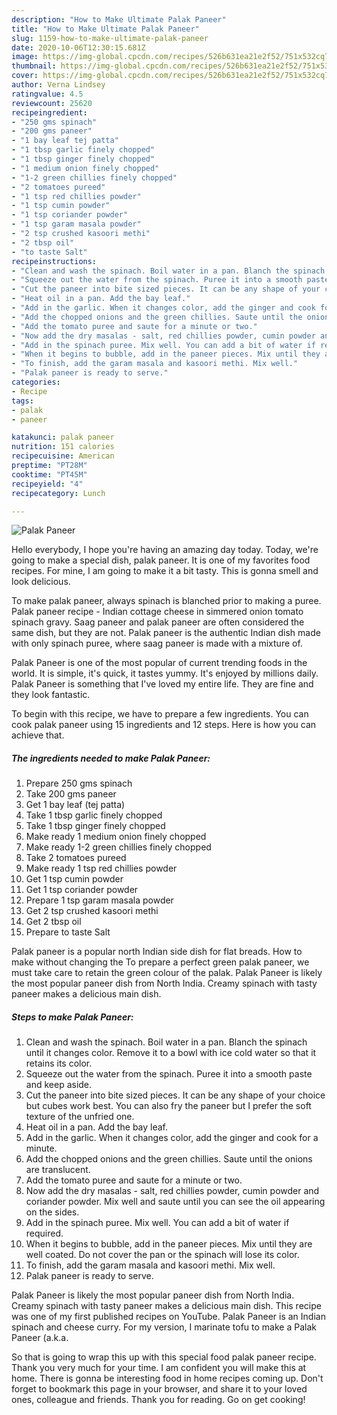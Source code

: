 ```yaml
---
description: "How to Make Ultimate Palak Paneer"
title: "How to Make Ultimate Palak Paneer"
slug: 1159-how-to-make-ultimate-palak-paneer
date: 2020-10-06T12:30:15.681Z
image: https://img-global.cpcdn.com/recipes/526b631ea21e2f52/751x532cq70/palak-paneer-recipe-main-photo.jpg
thumbnail: https://img-global.cpcdn.com/recipes/526b631ea21e2f52/751x532cq70/palak-paneer-recipe-main-photo.jpg
cover: https://img-global.cpcdn.com/recipes/526b631ea21e2f52/751x532cq70/palak-paneer-recipe-main-photo.jpg
author: Verna Lindsey
ratingvalue: 4.5
reviewcount: 25620
recipeingredient:
- "250 gms spinach"
- "200 gms paneer"
- "1 bay leaf tej patta"
- "1 tbsp garlic finely chopped"
- "1 tbsp ginger finely chopped"
- "1 medium onion finely chopped"
- "1-2 green chillies finely chopped"
- "2 tomatoes pureed"
- "1 tsp red chillies powder"
- "1 tsp cumin powder"
- "1 tsp coriander powder"
- "1 tsp garam masala powder"
- "2 tsp crushed kasoori methi"
- "2 tbsp oil"
- "to taste Salt"
recipeinstructions:
- "Clean and wash the spinach. Boil water in a pan. Blanch the spinach until it changes color. Remove it to a bowl with ice cold water so that it retains its color."
- "Squeeze out the water from the spinach. Puree it into a smooth paste and keep aside."
- "Cut the paneer into bite sized pieces. It can be any shape of your choice but cubes work best. You can also fry the paneer but I prefer the soft texture of the unfried one."
- "Heat oil in a pan. Add the bay leaf."
- "Add in the garlic. When it changes color, add the ginger and cook for a minute."
- "Add the chopped onions and the green chillies. Saute until the onions are translucent."
- "Add the tomato puree and saute for a minute or two."
- "Now add the dry masalas - salt, red chillies powder, cumin powder and coriander powder. Mix well and saute until you can see the oil appearing on the sides."
- "Add in the spinach puree. Mix well. You can add a bit of water if required."
- "When it begins to bubble, add in the paneer pieces. Mix until they are well coated. Do not cover the pan or the spinach will lose its color."
- "To finish, add the garam masala and kasoori methi. Mix well."
- "Palak paneer is ready to serve."
categories:
- Recipe
tags:
- palak
- paneer

katakunci: palak paneer 
nutrition: 151 calories
recipecuisine: American
preptime: "PT28M"
cooktime: "PT45M"
recipeyield: "4"
recipecategory: Lunch

---
```



![Palak Paneer](https://img-global.cpcdn.com/recipes/526b631ea21e2f52/751x532cq70/palak-paneer-recipe-main-photo.jpg)

Hello everybody, I hope you're having an amazing day today. Today, we're going to make a special dish, palak paneer. It is one of my favorites food recipes. For mine, I am going to make it a bit tasty. This is gonna smell and look delicious.

To make palak paneer, always spinach is blanched prior to making a puree. Palak paneer recipe - Indian cottage cheese in simmered onion tomato spinach gravy. Saag paneer and palak paneer are often considered the same dish, but they are not. Palak paneer is the authentic Indian dish made with only spinach puree, where saag paneer is made with a mixture of.

Palak Paneer is one of the most popular of current trending foods in the world. It is simple, it's quick, it tastes yummy. It's enjoyed by millions daily. Palak Paneer is something that I've loved my entire life. They are fine and they look fantastic.


To begin with this recipe, we have to prepare a few ingredients. You can cook palak paneer using 15 ingredients and 12 steps. Here is how you can achieve that.

<!--inarticleads1-->

##### The ingredients needed to make Palak Paneer:

1. Prepare 250 gms spinach
1. Take 200 gms paneer
1. Get 1 bay leaf (tej patta)
1. Take 1 tbsp garlic finely chopped
1. Take 1 tbsp ginger finely chopped
1. Make ready 1 medium onion finely chopped
1. Make ready 1-2 green chillies finely chopped
1. Take 2 tomatoes pureed
1. Make ready 1 tsp red chillies powder
1. Get 1 tsp cumin powder
1. Get 1 tsp coriander powder
1. Prepare 1 tsp garam masala powder
1. Get 2 tsp crushed kasoori methi
1. Get 2 tbsp oil
1. Prepare to taste Salt


Palak paneer is a popular north Indian side dish for flat breads. How to make without changing the To prepare a perfect green palak paneer, we must take care to retain the green colour of the palak. Palak Paneer is likely the most popular paneer dish from North India. Creamy spinach with tasty paneer makes a delicious main dish. 

<!--inarticleads2-->

##### Steps to make Palak Paneer:

1. Clean and wash the spinach. Boil water in a pan. Blanch the spinach until it changes color. Remove it to a bowl with ice cold water so that it retains its color.
1. Squeeze out the water from the spinach. Puree it into a smooth paste and keep aside.
1. Cut the paneer into bite sized pieces. It can be any shape of your choice but cubes work best. You can also fry the paneer but I prefer the soft texture of the unfried one.
1. Heat oil in a pan. Add the bay leaf.
1. Add in the garlic. When it changes color, add the ginger and cook for a minute.
1. Add the chopped onions and the green chillies. Saute until the onions are translucent.
1. Add the tomato puree and saute for a minute or two.
1. Now add the dry masalas - salt, red chillies powder, cumin powder and coriander powder. Mix well and saute until you can see the oil appearing on the sides.
1. Add in the spinach puree. Mix well. You can add a bit of water if required.
1. When it begins to bubble, add in the paneer pieces. Mix until they are well coated. Do not cover the pan or the spinach will lose its color.
1. To finish, add the garam masala and kasoori methi. Mix well.
1. Palak paneer is ready to serve.


Palak Paneer is likely the most popular paneer dish from North India. Creamy spinach with tasty paneer makes a delicious main dish. This recipe was one of my first published recipes on YouTube. Palak Paneer is an Indian spinach and cheese curry. For my version, I marinate tofu to make a Palak Paneer (a.k.a. 

So that is going to wrap this up with this special food palak paneer recipe. Thank you very much for your time. I am confident you will make this at home. There is gonna be interesting food in home recipes coming up. Don't forget to bookmark this page in your browser, and share it to your loved ones, colleague and friends. Thank you for reading. Go on get cooking!
